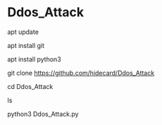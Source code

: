 # Ddos_Attack
apt update

apt install git

apt install python3

git clone https://github.com/hidecard/Ddos_Attack

cd Ddos_Attack

ls

python3 Ddos_Attack.py




